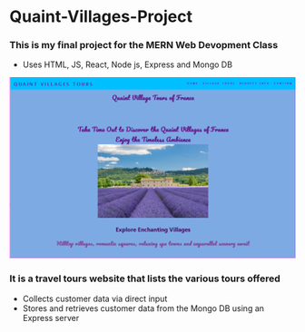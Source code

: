 # Quaint-Villages-Project

### This is my  final project for  the MERN Web Devopment Class
* Uses HTML,  JS,  React, Node js,  Express and Mongo DB

<img src="public/Home Page Quaint Villages Project A.PNG">


### It is a travel tours website that lists the various tours offered 
* Collects customer data via direct input 
* Stores and retrieves customer data from the Mongo DB using an Express server 
